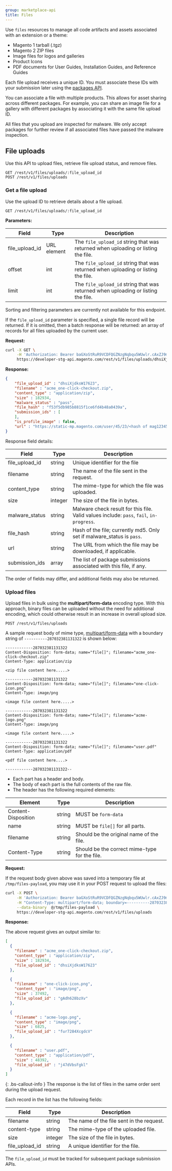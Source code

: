 ```yaml
---
group: marketplace-api
title: Files
---
```


Use `files` resources to manage all code artifacts and assets associated with an extension or a theme:

-  Magento 1 tarball (.tgz)
-  Magento 2 ZIP files
-  Image files for logos and galleries
-  Product Icons
-  PDF documents for User Guides, Installation Guides, and Reference Guides

Each file upload receives a unique ID. You must associate these IDs with your submission later using the [packages API](packages.html).

You can associate a file with multiple products. This allows for asset sharing across different packages.
For example, you can share an image file for a gallery with different packages by associating it with the same file upload ID.

All files that you upload are inspected for malware.
We only accept packages for further review if all associated files have passed the malware inspection.

## File uploads

Use this API to upload files, retrieve file upload status, and remove files.

```http
GET /rest/v1/files/uploads/:file_upload_id
POST /rest/v1/files/uploads
```

### Get a file upload

Use the upload ID to retrieve details about a file upload.

```http
GET /rest/v1/files/uploads/:file_upload_id
```

**Parameters:**

|Field|Type|Description|
|-----|----|-----------|
|file_upload_id|URL element|The `file_upload_id` string that was returned when uploading or listing the file.|
|offset|int|The `file_upload_id` string that was returned when uploading or listing the file.|
|limit|int|The `file_upload_id` string that was returned when uploading or listing the file.|

Sorting and filtering parameters are currently not available for this endpoint.

If the `file_upload_id` parameter is specified, a single file record will be returned.
If it is omitted, then a batch response will be returned: an array of records for all files uploaded by the current user.

**Request:**

```bash
curl -X GET \
     -H 'Authorization: Bearer baGXoStRuR9VCDFQGZNzgNqbqu5WUwlr.cAxZJ9m22Le7' \
     https://developer-stg-api.magento.com/rest/v1/files/uploads/dhsiXjdksW17623
```

**Response:**

```json
{
    "file_upload_id" : "dhsiXjdksW17623",
    "filename" : "acme_one-click-checkout.zip",
    "content_type" : "application/zip",
    "size" : 182934,
    "malware_status" : "pass",
    "file_hash" : "f53f5db985b8815f1ce6fd4b48a0439a",
    "submission_ids" : [
    ],
    "is_profile_image" : false,
    "url" : "https://static-mp.magento.com/user/45/23/<hash of mag12345>/pub/1c/ee/<full file_hash>/icon.png"
}
```

Response field details:

|Field|Type|Description|
|-----|----|-----------|
|file_upload_id|string|Unique identifier for the file|
|filename|string|The name of the file sent in the request.|
|content_type|string|The mime-type for which the file was uploaded.|
|size|integer|The size of the file in bytes.|
|malware_status|string|Malware check result for this file. Valid values include: `pass`, `fail`, `in-progress`.|
|file_hash|string|Hash of the file; currently md5. Only set if malware_status is `pass`.|
|url|string|The URL from which the file may be downloaded, if applicable.|
|submission_ids|array|The list of package submissions associated with this file, if any.|

The order of fields may differ, and additional fields may also be returned.

### Upload files

Upload files in bulk using the **multipart/form-data** encoding type.
With this approach, binary files can be uploaded without the need for additional encoding, which could otherwise result in an increase in overall upload size.

```http
POST /rest/v1/files/uploads
```

A sample request body of mime type, [multipart/form-data](https://www.w3.org/TR/html401/interact/forms.html#h-17.13.4.2)
with a boundary string of `----------287032381131322` is shown below:

```text
------------287032381131322
Content-Disposition: form-data; name="file[]"; filename="acme_one-click-checkout.zip"
Content-Type: application/zip

<zip file content here.....>

------------287032381131322
Content-Disposition: form-data; name="file[]"; filename="one-click-icon.png"
Content-Type: image/png

<image file content here.....>

------------287032381131322
Content-Disposition: form-data; name="file[]"; filename="acme-logo.png"
Content-Type: image/png

<image file content here.....>

------------287032381131322
Content-Disposition: form-data; name="file[]"; filename="user.pdf"
Content-Type: application/pdf

<pdf file content here....>

------------287032381131322--
```

-  Each part has a header and body.
-  The body of each part is the full contents of the raw file.
-  The header has the following required elements:

|Element|Type|Description|
|-----|--------|-----------|
|Content-Disposition|string|MUST be `form-data`|
|name|string|MUST be `file[]` for all parts.|
|filename|string|Should be the original name of the file.|
|Content-Type|string|Should be the correct mime-type for the file.|

**Request:**

If the request body given above was saved into a temporary file at `/tmp/files-payload`,
you may use it in your POST request to upload the files:

```bash
curl -X POST \
     -H 'Authorization: Bearer baGXoStRuR9VCDFQGZNzgNqbqu5WUwlr.cAxZJ9m22Le7' \
     -H "Content-Type: multipart/form-data; boundary=----------287032381131322" \
     --data-binary  @/tmp/files-payload \
     https://developer-stg-api.magento.com/rest/v1/files/uploads
```

**Response:**

The above request gives an output similar to:

```json
[
  {
    "filename" : "acme_one-click-checkout.zip",
    "content_type" : "application/zip",
    "size" : 182934,
    "file_upload_id" : "dhsiXjdksW17623"
  },

  {
    "filename" : "one-click-icon.png",
    "content_type" : "image/png",
    "size" : 37492,
    "file_upload_id" : "gAdh628bzXv"
  },

  {
    "filename" : "acme-logo.png",
    "content_type" : "image/png",
    "size" : 6825,
    "file_upload_id" : "fur7284XcgdcV"
  },

  {
    "filename" : "user.pdf",
    "content_type" : "application/pdf",
    "size" : 48392,
    "file_upload_id" : "j47dVbsFgkl"
  }
]
```

{: .bs-callout-info }
The response is the list of files in the same order sent during the upload request.

Each record in the list has the following fields:

|Field|Type|Description|
|-----|----|-----------|
|filename|string|The name of the file sent in the request.|
|content-type|string|The mime-type of the uploaded file.|
|size|integer|The size of the file in bytes.|
|file_upload_id|string|A unique identifier for the file.|

The `file_upload_id` must be tracked for subsequent package submission APIs.
